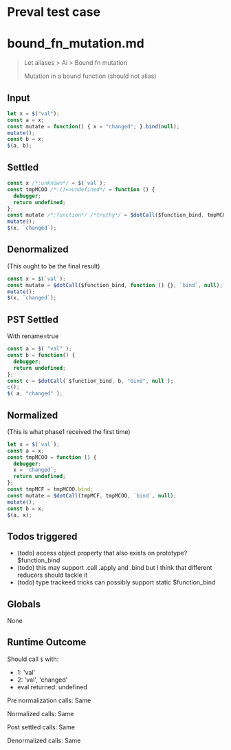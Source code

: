 # Preval test case

# bound_fn_mutation.md

> Let aliases > Ai > Bound fn mutation
>
> Mutation in a bound function (should not alias)

## Input

`````js filename=intro
let x = $("val");
const a = x;
const mutate = function() { x = "changed"; }.bind(null);
mutate();
const b = x;
$(a, b);
`````


## Settled


`````js filename=intro
const x /*:unknown*/ = $(`val`);
const tmpMCOO /*:()=>undefined*/ = function () {
  debugger;
  return undefined;
};
const mutate /*:function*/ /*truthy*/ = $dotCall($function_bind, tmpMCOO, `bind`, null);
mutate();
$(x, `changed`);
`````


## Denormalized
(This ought to be the final result)

`````js filename=intro
const x = $(`val`);
const mutate = $dotCall($function_bind, function () {}, `bind`, null);
mutate();
$(x, `changed`);
`````


## PST Settled
With rename=true

`````js filename=intro
const a = $( "val" );
const b = function() {
  debugger;
  return undefined;
};
const c = $dotCall( $function_bind, b, "bind", null );
c();
$( a, "changed" );
`````


## Normalized
(This is what phase1 received the first time)

`````js filename=intro
let x = $(`val`);
const a = x;
const tmpMCOO = function () {
  debugger;
  x = `changed`;
  return undefined;
};
const tmpMCF = tmpMCOO.bind;
const mutate = $dotCall(tmpMCF, tmpMCOO, `bind`, null);
mutate();
const b = x;
$(a, x);
`````


## Todos triggered


- (todo) access object property that also exists on prototype? $function_bind
- (todo) this may support .call .apply and .bind but I think that different reducers should tackle it
- (todo) type trackeed tricks can possibly support static $function_bind


## Globals


None


## Runtime Outcome


Should call `$` with:
 - 1: 'val'
 - 2: 'val', 'changed'
 - eval returned: undefined

Pre normalization calls: Same

Normalized calls: Same

Post settled calls: Same

Denormalized calls: Same
